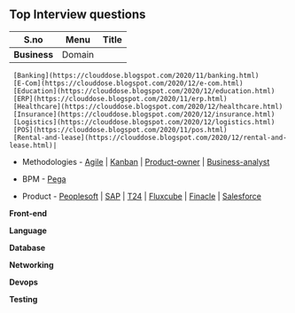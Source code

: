 ## Top Interview questions

|S.no |Menu |Title|
|--- |---  |---|
|**Business** | Domain |
     [Banking](https://clouddose.blogspot.com/2020/11/banking.html)
     [E-Com](https://clouddose.blogspot.com/2020/12/e-com.html)
     [Education](https://clouddose.blogspot.com/2020/12/education.html)
     [ERP](https://clouddose.blogspot.com/2020/11/erp.html)
     [Healthcare](https://clouddose.blogspot.com/2020/12/healthcare.html)
     [Insurance](https://clouddose.blogspot.com/2020/12/insurance.html)
     [Logistics](https://clouddose.blogspot.com/2020/12/logistics.html)
     [POS](https://clouddose.blogspot.com/2020/11/pos.html)
     [Rental-and-lease](https://clouddose.blogspot.com/2020/12/rental-and-lease.html)|
    
  -   Methodologies
    - [Agile](https://clouddose.blogspot.com/2020/11/agile.html)
    | [Kanban](https://clouddose.blogspot.com/2021/05/kanban.html)
    | [Product-owner](https://clouddose.blogspot.com/2021/05/product-owners.html)
    | [Business-analyst](https://clouddose.blogspot.com/2021/05/business-analyst.html)
    
  -   BPM
    - [Pega](https://clouddose.blogspot.com/2021/05/pega.html)     
    
  -   Product
    - [Peoplesoft](https://clouddose.blogspot.com/2021/04/peoplesoft.html)
    | [SAP](https://clouddose.blogspot.com/2021/05/sap.html)
    | [T24](https://clouddose.blogspot.com/2021/06/t24.html)
    | [Fluxcube](https://clouddose.blogspot.com/2021/06/fluxcube.html)
    | [Finacle](https://clouddose.blogspot.com/2021/06/finacle.html)
    | [Salesforce](https://clouddose.blogspot.com/2021/02/salesforce.html)

**Front-end**



**Language**


**Database**


**Networking**


**Devops**


**Testing**
